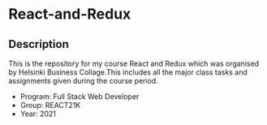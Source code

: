 # React-and-Redux

## Description

This is the repository for my course React and Redux which was organised by Helsinki Business Collage.This includes all the major class tasks and assignments given during the course period.
- Program: Full Stack Web Developer
- Group: REACT21K
- Year: 2021
